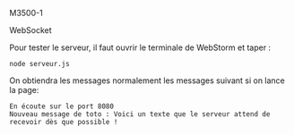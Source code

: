 M3500-1

WebSocket

Pour tester le serveur, il faut ouvrir le terminale de WebStorm et taper :

```shell
node serveur.js
```
On obtiendra les messages normalement les messages suivant si on lance la page:
```shell
En écoute sur le port 8080
Nouveau message de toto : Voici un texte que le serveur attend de recevoir dès que possible !
```
